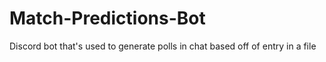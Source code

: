 # Match-Predictions-Bot
Discord bot that's used to generate polls in chat based off of entry in a file
